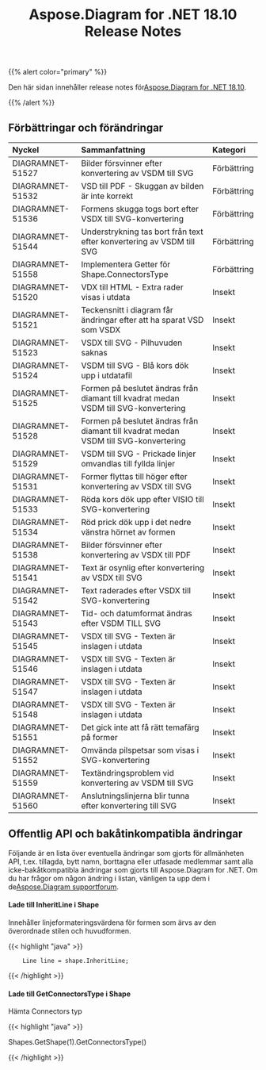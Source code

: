 ﻿---
title: Aspose.Diagram for .NET 18.10 Release Notes
type: docs
weight: 30
url: /sv/net/aspose-diagram-for-net-18-10-release-notes/
---
{{% alert color="primary" %}} 

 Den här sidan innehåller release notes för[Aspose.Diagram for .NET 18.10](https://www.nuget.org/packages/Aspose.Diagram/18.10.0).

{{% /alert %}} 
## **Förbättringar och förändringar**

|**Nyckel**|**Sammanfattning**|**Kategori**|
|:- |:- |:- |
|DIAGRAMNET-51527|Bilder försvinner efter konvertering av VSDM till SVG|Förbättring|
|DIAGRAMNET-51532|VSD till PDF - Skuggan av bilden är inte korrekt|Förbättring|
|DIAGRAMNET-51536|Formens skugga togs bort efter VSDX till SVG-konvertering|Förbättring|
|DIAGRAMNET-51544|Understrykning tas bort från text efter konvertering av VSDM till SVG|Förbättring|
|DIAGRAMNET-51558|Implementera Getter för Shape.ConnectorsType|Förbättring|
|DIAGRAMNET-51520|VDX till HTML - Extra rader visas i utdata|Insekt|
|DIAGRAMNET-51521|Teckensnitt i diagram får ändringar efter att ha sparat VSD som VSDX|Insekt|
|DIAGRAMNET-51523|VSDX till SVG - Pilhuvuden saknas|Insekt|
|DIAGRAMNET-51524|VSDM till SVG - Blå kors dök upp i utdatafil|Insekt|
|DIAGRAMNET-51525|Formen på beslutet ändras från diamant till kvadrat medan VSDM till SVG-konvertering|Insekt|
|DIAGRAMNET-51528|Formen på beslutet ändras från diamant till kvadrat medan VSDM till SVG-konvertering|Insekt|
|DIAGRAMNET-51529|VSDM till SVG - Prickade linjer omvandlas till fyllda linjer|Insekt|
|DIAGRAMNET-51531|Former flyttas till höger efter konvertering av VSDX till SVG|Insekt|
|DIAGRAMNET-51533|Röda kors dök upp efter VISIO till SVG-konvertering|Insekt|
|DIAGRAMNET-51534|Röd prick dök upp i det nedre vänstra hörnet av formen|Insekt|
|DIAGRAMNET-51538|Bilder försvinner efter konvertering av VSDX till PDF|Insekt|
|DIAGRAMNET-51541|Text är osynlig efter konvertering av VSDX till SVG|Insekt|
|DIAGRAMNET-51542|Text raderades efter VSDX till SVG-konvertering|Insekt|
|DIAGRAMNET-51543|Tid- och datumformat ändras efter VSDM TILL SVG|Insekt|
|DIAGRAMNET-51545|VSDX till SVG - Texten är inslagen i utdata|Insekt|
|DIAGRAMNET-51546|VSDX till SVG - Texten är inslagen i utdata|Insekt|
|DIAGRAMNET-51547|VSDX till SVG - Texten är inslagen i utdata|Insekt|
|DIAGRAMNET-51548|VSDX till SVG - Texten är inslagen i utdata|Insekt|
|DIAGRAMNET-51551|Det gick inte att få rätt temafärg på former|Insekt|
|DIAGRAMNET-51552|Omvända pilspetsar som visas i SVG-konvertering|Insekt|
|DIAGRAMNET-51559|Textändringsproblem vid konvertering av VSDM till SVG|Insekt|
|DIAGRAMNET-51560|Anslutningslinjerna blir tunna efter konvertering till SVG|Insekt|
## **Offentlig API och bakåtinkompatibla ändringar**
Följande är en lista över eventuella ändringar som gjorts för allmänheten API, t.ex. tillagda, bytt namn, borttagna eller utfasade medlemmar samt alla icke-bakåtkompatibla ändringar som gjorts till Aspose.Diagram for .NET. Om du har frågor om någon ändring i listan, vänligen ta upp dem i de[Aspose.Diagram supportforum](https://forum.aspose.com/c/diagram/17).
#### **Lade till InheritLine i Shape**
Innehåller linjeformateringsvärdena för formen som ärvs av den överordnade stilen och huvudformen.

{{< highlight "java" >}}

 		Line line = shape.InheritLine;

{{< /highlight >}}


#### **Lade till GetConnectorsType i Shape**
Hämta Connectors typ

{{< highlight "java" >}}

 Shapes.GetShape(1).GetConnectorsType()

{{< /highlight >}}

